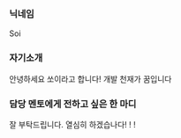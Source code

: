 ### 닉네임
Soi

### 자기소개
안녕하세요 쏘이라고 합니다!
개발 천재가 꿈입니다 

### 담당 멘토에게 전하고 싶은 한 마디
잘 부탁드립니다. 열심히 하겠습나다! ! !

